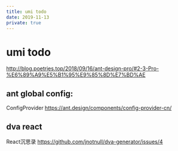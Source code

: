 ```yaml
---
title: umi todo
date: 2019-11-13
private: true
---
```

# umi todo
http://blog.poetries.top/2018/09/16/ant-design-pro/#2-3-Pro-%E6%89%A9%E5%B1%95%E9%85%8D%E7%BD%AE

## ant global config:
ConfigProvider
https://ant.design/components/config-provider-cn/

## dva react
React沉思录
https://github.com/jnotnull/dva-generator/issues/4